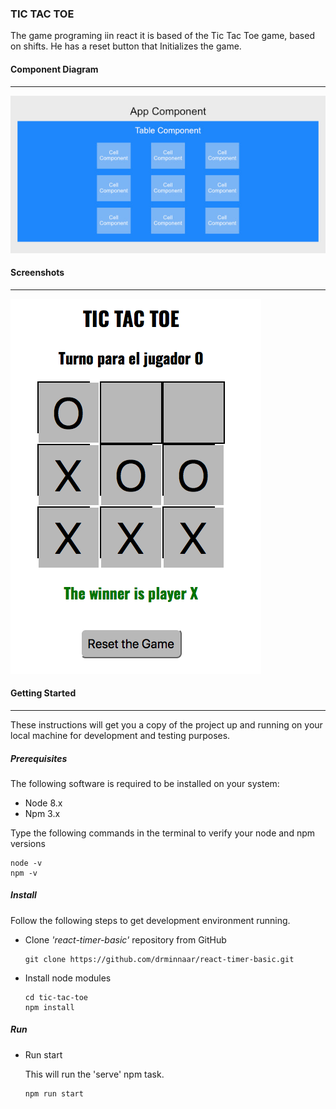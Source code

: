 ### TIC TAC TOE

The game programing  iin react it is based of the Tic Tac Toe game, based on shifts. He has a reset button that Initializes the game.

####  Component Diagram

------



![tictactoe0](/imagenes/tictactoe0.jpg)

#### Screenshots

------

![tictactoe1](/imagenes/tictactoe2.png)

#### Getting Started

------

These instructions will get you a copy of the project up and running on your local machine for development and testing purposes.

##### Prerequisites

The following software is required to be installed on your system:

- Node 8.x
- Npm 3.x

Type the following commands in the terminal to verify your node and npm versions

```
node -v
npm -v
```

##### Install

Follow the following steps to get development environment running.

- Clone *'react-timer-basic'* repository from GitHub

  ```
  git clone https://github.com/drminnaar/react-timer-basic.git
  ```

- Install node modules

  ```
  cd tic-tac-toe
  npm install
  ```

##### Run

- Run start

  This will run the 'serve' npm task.

  ```
  npm run start
  ```